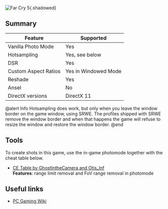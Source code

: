 ![Far Cry 5](Images\fc5_header.png "Shot by Otis_Inf"){.shadowed}

## Summary

Feature | Supported
--|--
Vanilla Photo Mode | Yes
Hotsampling | Yes, see below
DSR | Yes
Custom Aspect Ratios | Yes in Windowed Mode
Reshade | Yes
Ansel | No
DirectX versions | DirectX 11

@alert Info
Hotsampling does work, but only when you leave the window border on the game window, using SRWE. The profiles
shipped with SRWE remove the window border and when that happens the game will refuse to resize the window and restore
the window border. 
@end
 
## Tools

To create shots in this game, use the in-game photomode together with the cheat table below.

* [CE Table by GhostIntheCamera and Otis_Inf](..\CheatTables\fc5.ct)  
**Features**: range limit removal and FoV range removal in photomode

## Useful links

* [PC Gaming Wiki](https://pcgamingwiki.com/wiki/Far_Cry_5)